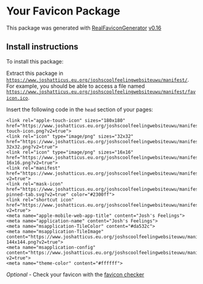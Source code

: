# Your Favicon Package

This package was generated with [RealFaviconGenerator](https://realfavicongenerator.net/) [v0.16](https://realfavicongenerator.net/change_log#v0.16)

## Install instructions

To install this package:

Extract this package in <code>https://www.joshatticus.eu.org/joshscoolfeelingwebsiteuwu/manifest/</code>. For example, you should be able to access a file named <code>https://www.joshatticus.eu.org/joshscoolfeelingwebsiteuwu/manifest/favicon.ico</code>.

Insert the following code in the `head` section of your pages:

    <link rel="apple-touch-icon" sizes="180x180" href="https://www.joshatticus.eu.org/joshscoolfeelingwebsiteuwu/manifest/apple-touch-icon.png?v2=true">
    <link rel="icon" type="image/png" sizes="32x32" href="https://www.joshatticus.eu.org/joshscoolfeelingwebsiteuwu/manifest/favicon-32x32.png?v2=true">
    <link rel="icon" type="image/png" sizes="16x16" href="https://www.joshatticus.eu.org/joshscoolfeelingwebsiteuwu/manifest/favicon-16x16.png?v2=true">
    <link rel="manifest" href="https://www.joshatticus.eu.org/joshscoolfeelingwebsiteuwu/manifest/site.webmanifest?v2=true">
    <link rel="mask-icon" href="https://www.joshatticus.eu.org/joshscoolfeelingwebsiteuwu/manifest/safari-pinned-tab.svg?v2=true" color="#2300ff">
    <link rel="shortcut icon" href="https://www.joshatticus.eu.org/joshscoolfeelingwebsiteuwu/manifest/favicon.ico?v2=true">
    <meta name="apple-mobile-web-app-title" content="Josh's Feelings">
    <meta name="application-name" content="Josh's Feelings">
    <meta name="msapplication-TileColor" content="#da532c">
    <meta name="msapplication-TileImage" content="https://www.joshatticus.eu.org/joshscoolfeelingwebsiteuwu/manifest/mstile-144x144.png?v2=true">
    <meta name="msapplication-config" content="https://www.joshatticus.eu.org/joshscoolfeelingwebsiteuwu/manifest/browserconfig.xml?v2=true">
    <meta name="theme-color" content="#ffffff">

*Optional* - Check your favicon with the [favicon checker](https://realfavicongenerator.net/favicon_checker)